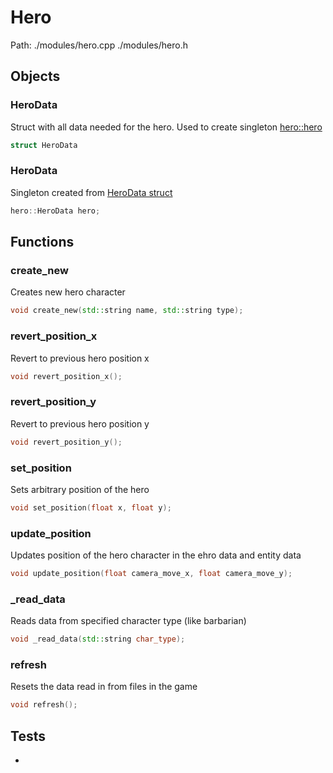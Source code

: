 # Hero
Path: ./modules/hero.cpp   ./modules/hero.h



## Objects
### HeroData
Struct with all data needed for the hero. Used to create singleton [hero::hero](hero.md#hero)
```c++
struct HeroData
```

### HeroData
Singleton created from [HeroData struct](hero.md#HeroData)
```c++
hero::HeroData hero;
```

## Functions
### create_new
Creates new hero character
```c++
void create_new(std::string name, std::string type);
```

### revert_position_x
Revert to previous hero position x
```c++
void revert_position_x();
```

### revert_position_y
Revert to previous hero position y
```c++
void revert_position_y();
```
  
### set_position
Sets arbitrary position of the hero
```c++
void set_position(float x, float y);
```

### update_position
Updates position of the hero character in the ehro data and entity data
```c++
void update_position(float camera_move_x, float camera_move_y);
```

### _read_data
Reads data from specified character type (like barbarian)
```c++
void _read_data(std::string char_type);
```

### refresh
Resets the data read in from files in the game
```c++
void refresh();
```


## Tests
-